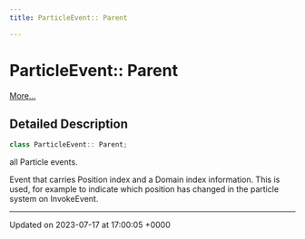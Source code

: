 ```yaml
---
title: ParticleEvent:: Parent

---
```


# ParticleEvent:: Parent



 [More...](#detailed-description)

## Detailed Description

```cpp
class ParticleEvent:: Parent;
```


all Particle events.

Event that carries Position index and a Domain index information. This is used, for example to indicate which position has changed in the particle system on InvokeEvent. 

-------------------------------

Updated on 2023-07-17 at 17:00:05 +0000